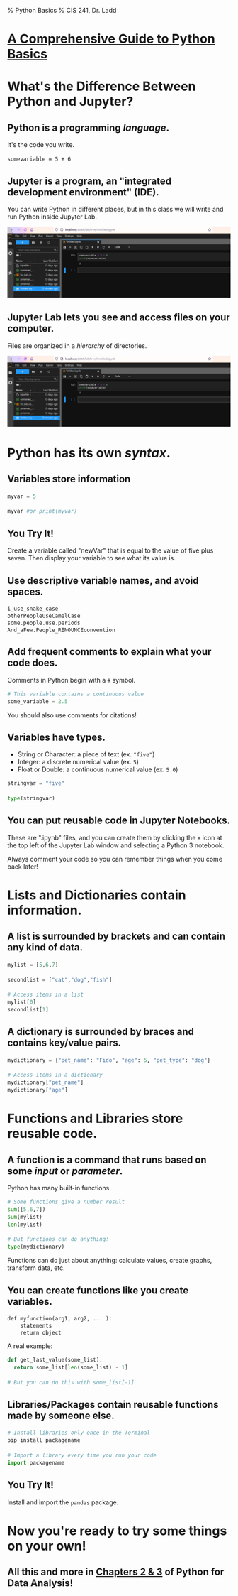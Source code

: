 % Python Basics
% CIS 241, Dr. Ladd

# [A Comprehensive Guide to Python Basics](https://melaniewalsh.github.io/Intro-Cultural-Analytics/02-Python/00-Python.html)

# What's the Difference Between Python and Jupyter?

## Python is a programming *language*.

It's the code you write.

`somevariable = 5 + 6`

## Jupyter is a program, an "integrated development environment" (IDE).

You can write Python in different places, but in this class we will write and run Python inside Jupyter Lab.

![](img/jupyter_blank.png)

## Jupyter Lab lets you see and access files on your computer.

Files are organized in a *hierarchy* of directories.

![](img/jupyter_blank.png)

# Python has its own *syntax*.

## Variables store information

```python
myvar = 5

myvar #or print(myvar)
```

## You Try It!

Create a variable called "newVar" that is equal to the value of five plus seven. Then display your variable to see what its value is.

## Use descriptive variable names, and avoid spaces.

```
i_use_snake_case
otherPeopleUseCamelCase
some.people.use.periods
And_aFew.People_RENOUNCEconvention
```

## Add frequent comments to explain what your code does.

Comments in Python begin with a `#` symbol.

```python
# This variable contains a continuous value
some_variable = 2.5
```

You should also use comments for citations!

## Variables have types.

- String or Character: a piece of text (ex. `"five"`)
- Integer: a discrete numerical value (ex. `5`)
- Float or Double: a continuous numerical value (ex. `5.0`)

```python
stringvar = "five"

type(stringvar)
```

## You can put reusable code in Jupyter Notebooks.

These are ".ipynb" files, and you can create them by clicking the `+` icon at the top left of the Jupyter Lab window and selecting a Python 3 notebook.

Always comment your code so you can remember things when you come back later!

# Lists and Dictionaries contain information.

## A list is surrounded by brackets and can contain any kind of data.

```python
mylist = [5,6,7]

secondlist = ["cat","dog","fish"]

# Access items in a list
mylist[0]
secondlist[1]
```

## A dictionary is surrounded by braces and contains key/value pairs.

```python
mydictionary = {"pet_name": "Fido", "age": 5, "pet_type": "dog"}

# Access items in a dictionary
mydictionary["pet_name"]
mydictionary["age"]
```

# Functions and Libraries store reusable code.

## A function is a command that runs based on some *input* or *parameter*.

Python has many built-in functions.

```python
# Some functions give a number result
sum([5,6,7])
sum(mylist)
len(mylist)

# But functions can do anything! 
type(mydictionary)
```

Functions can do just about anything: calculate values, create graphs, transform data, etc.

## You can create functions like you create variables.

```
def myfunction(arg1, arg2, ... ):
	statements
	return object
```

A real example:

```python
def get_last_value(some_list):
  return some_list[len(some_list) - 1]

# But you can do this with some_list[-1]
```

## Libraries/Packages contain reusable functions made by someone else.

```python
# Install libraries only once in the Terminal 
pip install packagename

# Import a library every time you run your code
import packagename
```

## You Try It!

Install and import the `pandas` package.

# Now you're ready to try some things on your own!

## All this and more in [Chapters 2 & 3](https://wesmckinney.com/book/python-builtin.html) of Python for Data Analysis!
